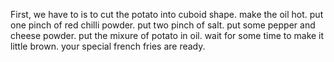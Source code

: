 First, we have to is to cut the potato into cuboid shape.
make the oil hot.
put one pinch of red chilli powder.
put two pinch of salt.
put some pepper and cheese powder.
put the mixure of potato in oil.
wait for some time to make it little brown.
your special french fries are ready.